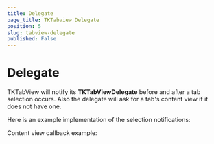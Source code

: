 ```yaml
---
title: Delegate
page_title: TKTabview Delegate
position: 5
slug: tabview-delegate
published: False
---
```


# Delegate

TKTabView will notify its **TKTabViewDelegate** before and after a tab selection occurs. Also the delegate will ask for a tab's content view if it does not have one.

Here is an example implementation of the selection notifications:

<snippet id='tabview-delegate-selection'/>

Content view callback example:

<snippet id='tabview-delegate-content-view'/>
